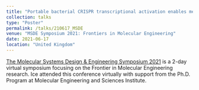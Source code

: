 ```yaml
---
title: "Portable bacterial CRISPR transcriptional activation enables metabolic engineering in Multiple Bacterial Species"
collection: talks
type: "Poster"
permalink: /talks/210617_MSDE
venue: "MSDE Symposium 2021: Frontiers in Molecular Engineering"
date: 2021-06-17
location: "United Kingdom"
---
```


[The Molecular Systems Design & Engineering Symposium 2021](https://www.rsc.org/events/detail/46675/msde-symposium-2021-frontiers-in-molecular-engineering) is a 2-day virtual symposium focusing on the Frontier in Molecular Engineering research.
Ice attended this conference virtually with support from the Ph.D. Program at Molecular Engineering and Sciences Institute.